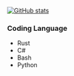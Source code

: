 [![GitHub stats](https://github-readme-stats.vercel.app/api?username=maco-rc)](https://github.com/maco-rc)
### Coding Language
* Rust
* C#
* Bash
* Python

<!--
**maco-rc/maco-rc** is a ✨ _special_ ✨ repository because its `README.md` (this file) appears on your GitHub profile.

Here are some ideas to get you started:

- 🔭 I’m currently working on ...
- 🌱 I’m currently learning ...
- 👯 I’m looking to collaborate on ...
- 🤔 I’m looking for help with ...
- 💬 Ask me about ...
- 📫 How to reach me: ...
- 😄 Pronouns: ...
- ⚡ Fun fact: ...
-->

